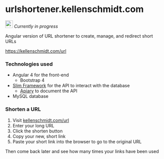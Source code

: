 # urlshortener.kellenschmidt.com

<img src="https://varahund.files.wordpress.com/2016/06/varning.jpg" width=24/><i>  Currently in progress</i>

Angular version of URL shortener to create, manage, and redirect short URLs

https://kellenschmidt.com/url

### Technologies used

- Angular 4 for the front-end
  - Bootstrap 4
- [Slim Framework](https://www.slimframework.com/) for the API to interact with the database
  - [Apiary](http://docs.urlshortener4.apiary.io/) to document the API
- MySQL database

### Shorten a URL
1. Visit [kellenschmidt.com/url](kellenschmidt.com/url)
2. Enter your long URL
3. Click the shorten button
4. Copy your new, short link
5. Paste your short link into the browser to go to the original URL
 
 Then come back later and see how many times your links have been used
